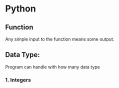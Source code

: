 # Python

## Function
Any simple input to the function means some output.

## Data Type:
Program can handle with how many data type
### 1. Integers
